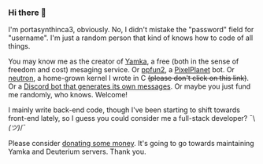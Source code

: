 ### Hi there 👋

I'm portasynthinca3, obviously. No, I didn't mistake the "password" field for "username". I'm just a random person that kind of knows how to code of all things.

You may know me as the creator of [Yamka](https://yamka.app), a free (both in the sense of freedom and cost) mesaging service. Or [ppfun2](https://github.com/portasynthinca3/ppfun2), a [PixelPlanet](https://pixelplanet.fun) bot. Or [neutron](https://github.com/portasynthinca3/neutron), a home-grown kernel I wrote in C ~~(please don't click on this link)~~. Or a [Discord bot that generates its own messages](https://github.com/portasynthinca3/deuterium). Or maybe you just fund me randomly, who knows. Welcome!

I mainly write back-end code, though I've been starting to shift towards front-end lately, so I guess you could consider me a full-stack developer? ¯\\_(ツ)_/¯

Please consider [donating some money](https://yamka.app/donate). It's going to go towards maintaining Yamka and Deuterium servers. Thank you.
